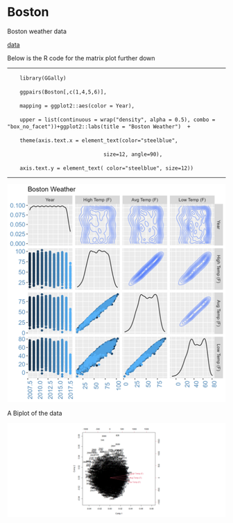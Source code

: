 # Boston
Boston weather data

[data](https://raw.githubusercontent.com/NicJC/Boston/main/Boston_weather.csv)



Below is the R code for the matrix plot further down

---
        library(GGally)

        ggpairs(Boston[,c(1,4,5,6)],

        mapping = ggplot2::aes(color = Year),
        
        upper = list(continuous = wrap("density", alpha = 0.5), combo = "box_no_facet"))+ggplot2::labs(title = "Boston Weather")  + 
        
        theme(axis.text.x = element_text(color="steelblue", 
  
                                   size=12, angle=90),
                                   
        axis.text.y = element_text( color="steelblue", size=12))
---



![](https://github.com/NicJC/Boston/blob/main/matrixPlot.png)

A Biplot of the data

![](https://github.com/NicJC/Boston/blob/main/biplot.png)

